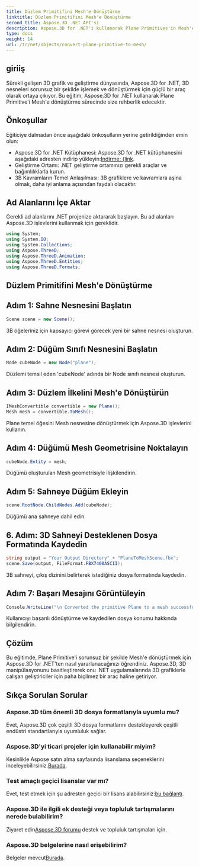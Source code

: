 ```yaml
---
title: Düzlem Primitifini Mesh'e Dönüştürme
linktitle: Düzlem Primitifini Mesh'e Dönüştürme
second_title: Aspose.3D .NET API'si
description: Aspose.3D for .NET'i kullanarak Plane Primitives'in Mesh'e sorunsuz dönüşümünü keşfedin. 3D grafik geliştirmenizi zahmetsizce yükseltin!
type: docs
weight: 14
url: /tr/net/objects/convert-plane-primitive-to-mesh/
---
```

## giriiş
Sürekli gelişen 3D grafik ve geliştirme dünyasında, Aspose.3D for .NET, 3D nesneleri sorunsuz bir şekilde işlemek ve dönüştürmek için güçlü bir araç olarak ortaya çıkıyor. Bu eğitim, Aspose.3D for .NET kullanarak Plane Primitive'i Mesh'e dönüştürme sürecinde size rehberlik edecektir.
## Önkoşullar
Eğiticiye dalmadan önce aşağıdaki önkoşulların yerine getirildiğinden emin olun:
-  Aspose.3D for .NET Kütüphanesi: Aspose.3D for .NET kütüphanesini aşağıdaki adresten indirip yükleyin:[İndirme: {link](https://releases.aspose.com/3d/net/).
- Geliştirme Ortamı: .NET geliştirme ortamınızı gerekli araçlar ve bağımlılıklarla kurun.
- 3B Kavramların Temel Anlaşılması: 3B grafiklere ve kavramlara aşina olmak, daha iyi anlama açısından faydalı olacaktır.
## Ad Alanlarını İçe Aktar
Gerekli ad alanlarını .NET projenize aktararak başlayın. Bu ad alanları Aspose.3D işlevlerini kullanmak için gereklidir.
```csharp
using System;
using System.IO;
using System.Collections;
using Aspose.ThreeD;
using Aspose.ThreeD.Animation;
using Aspose.ThreeD.Entities;
using Aspose.ThreeD.Formats;
```
## Düzlem Primitifini Mesh'e Dönüştürme

## Adım 1: Sahne Nesnesini Başlatın
```csharp
Scene scene = new Scene();
```
3B öğeleriniz için kapsayıcı görevi görecek yeni bir sahne nesnesi oluşturun.
## Adım 2: Düğüm Sınıfı Nesnesini Başlatın
```csharp
Node cubeNode = new Node("plane");
```
Düzlemi temsil eden 'cubeNode' adında bir Node sınıfı nesnesi oluşturun.
## Adım 3: Düzlem İlkelini Mesh'e Dönüştürün
```csharp
IMeshConvertible convertible = new Plane();
Mesh mesh = convertible.ToMesh();
```
Plane temel öğesini Mesh nesnesine dönüştürmek için Aspose.3D işlevlerini kullanın.
## Adım 4: Düğümü Mesh Geometrisine Noktalayın
```csharp
cubeNode.Entity = mesh;
```
Düğümü oluşturulan Mesh geometrisiyle ilişkilendirin.
## Adım 5: Sahneye Düğüm Ekleyin
```csharp
scene.RootNode.ChildNodes.Add(cubeNode);
```
Düğümü ana sahneye dahil edin.
## 6. Adım: 3D Sahneyi Desteklenen Dosya Formatında Kaydedin
```csharp
string output = "Your Output Directory" + "PlaneToMeshScene.fbx";
scene.Save(output, FileFormat.FBX7400ASCII);
```
3B sahneyi, çıkış dizinini belirterek istediğiniz dosya formatında kaydedin.
## Adım 7: Başarı Mesajını Görüntüleyin
```csharp
Console.WriteLine("\n Converted the primitive Plane to a mesh successfully.\nFile saved at " + output);
```
Kullanıcıyı başarılı dönüştürme ve kaydedilen dosya konumu hakkında bilgilendirin.
## Çözüm
Bu eğitimde, Plane Primitive'i sorunsuz bir şekilde Mesh'e dönüştürmek için Aspose.3D for .NET'ten nasıl yararlanacağınızı öğrendiniz. Aspose.3D, 3D manipülasyonunu basitleştirerek onu .NET uygulamalarında 3D grafiklerle çalışan geliştiriciler için paha biçilmez bir araç haline getiriyor.
## Sıkça Sorulan Sorular
### Aspose.3D tüm önemli 3D dosya formatlarıyla uyumlu mu?
Evet, Aspose.3D çok çeşitli 3D dosya formatlarını destekleyerek çeşitli endüstri standartlarıyla uyumluluk sağlar.
### Aspose.3D'yi ticari projeler için kullanabilir miyim?
 Kesinlikle Aspose satın alma sayfasında lisanslama seçeneklerini inceleyebilirsiniz.[Burada](https://purchase.aspose.com/buy).
### Test amaçlı geçici lisanslar var mı?
 Evet, test etmek için şu adresten geçici bir lisans alabilirsiniz:[bu bağlantı](https://purchase.aspose.com/temporary-license/).
### Aspose.3D ile ilgili ek desteği veya topluluk tartışmalarını nerede bulabilirim?
 Ziyaret edin[Aspose.3D forumu](https://forum.aspose.com/c/3d/18) destek ve topluluk tartışmaları için.
### Aspose.3D belgelerine nasıl erişebilirim?
 Belgeler mevcut[Burada](https://reference.aspose.com/3d/net/).